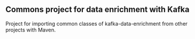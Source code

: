## Commons project for data enrichment with Kafka

Project for importing common classes of kafka-data-enrichment from other projects with Maven.


